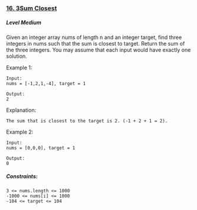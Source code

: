 ### [16. 3Sum Closest](https://leetcode.com/problems/3sum-closest/)

##### Level Medium

Given an integer array nums of length n and an integer target, find three integers in nums such that the sum is closest to target.
Return the sum of the three integers.
You may assume that each input would have exactly one solution.

 

Example 1:
```JS
Input: 
nums = [-1,2,1,-4], target = 1
```

```JS
Output: 
2
```

Explanation: 
```JS
The sum that is closest to the target is 2. (-1 + 2 + 1 = 2).
```

Example 2:
```JS
Input: 
nums = [0,0,0], target = 1
```
```JS
Output: 
0
```

##### Constraints:
```JS
3 <= nums.length <= 1000
-1000 <= nums[i] <= 1000
-104 <= target <= 104
```
